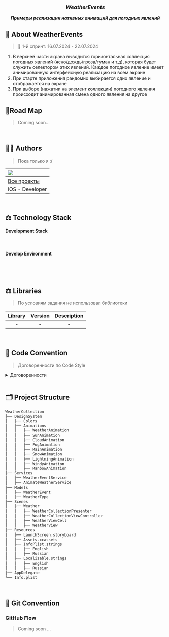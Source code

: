<div align="center">

### _**WeatherEvents**_
_**Примеры реализации нативных анимаций для погодных явлений**_
 </div>


## 🌠 About WeatherEvents
> 📅 1-й спринт: 16.07.2024 - 22.07.2024

1. В верхней части экрана выводится горизонтальная коллекция погодных явлений (ясно/дождь/гроза/туман и т.д), которая будет служить селектором этих явлений. Каждое погодное явление имеет анимированную интерфейсную реализацию на всем экране
2. При старте приложения рандомно выбирается одно явление и отображается на экране
3. При выборе (нажатии на элемент коллекции) погодного явления происходит анимированная смена одного явления на другое
   <br>

## 🎈Road Map
> Coming soon...
<br>

## 🧑‍💻 Authors
>  Пока только я :(

|![](https://media1.tenor.com/m/-P-xeHYEY9QAAAAd/sad-pablo-lonely.gif)
|:------------------------------------------------------------------------------------------------|
| [Все проекты](https://github.com/wonsarc?tab=repositories)                                      |
| iOS - Developer                                                                                 |
<br>

## ⚖️ Technology Stack
#### Development Stack

<img src="https://img.shields.io/badge/iOS-000000?style=flat-square&logo=iOS&logoColor=white" alt=""/> <img src="https://img.shields.io/badge/Swift-F05138?style=flat-square&logo=Swift&logoColor=white" alt=""/> <img src="https://img.shields.io/badge/UIKit-2396F3?style=flat-square&logo=UIKit&logoColor=white" alt=""/>

#### Develop Environment

<img src="https://img.shields.io/badge/iOS-14.7-000000?style=flat-square&logo=iOS&logoColor=white" alt=""/> <img src="https://img.shields.io/badge/Xcode-15.4-147EFB?style=flat-square&logo=Xcode&logoColor=white" alt=""/> 

<br>

## ⚖️ Libraries
>  По условиям задания не использовал библиотеки

| Library | Version | Description |
|:-------:|:-------:|:-----------:|
|    -    |    -    |      -      |
<br>

## 📕 Code Convention
> Договоренности по Code Style
<details>
<summary> Договоренности </summary>
<div>

### Отступы
- Для отступов используем табуляцию
- При вводе двоеточия (`:`) оставляем пробел только справа от двоеточия
    ```
    let names: [String: String]?
    ```

### Разрыв строки
- Длинный вызов функции переносим по имени параметра

    ```
        self.init(
            red: CGFloat((hex & 0xFF0000) >> 16) / 255.0,
            green: CGFloat((hex & 0x00FF00) >> 8) / 255.0,
            blue: CGFloat(hex & 0x0000FF) / 255.0,
            alpha: alpha
        )
    ```

### Пустые строки
- Все файлы заканчиваются пустой строкой
- Пустая строка до и после MARK

    ```
  final class WeatherEventService: WeatherEventServiceProtocol {

    // MARK: - Private Properties

    private lazy var events: [WeatherEvent] = {
        WeatherEventService.createEvents()
    }()
    ```

### Импорт
- Импортируемые модули сортируются в алфавитном порядке
- Сначала импортируем встроенный фреймворк, а затем сторонний, разделенный пустыми строками
- Импорт сводится к минимуму. Например, UIKit включает Foundation

```
import UIKit

import ProgressHUD
import YandexMobileMetrica
```

### Классы и структуры

- Используем верхний регистр для имен классов и структур
- Назвиние класса без префикса Prefix

**Пример:**

    ```swift
    class SomeClass {
      // class definition goes here
    }
    
    struct SomeStructure {
      // structure definition goes here
    }
    ```

### Функция

- Используем нижний регистр для имен функций
- Не ставим "get" перед именем функции

  **Пример:**

    ```swift
    func changeAnimation(to view: WeatherViewProtocol?)
    ```

### Переменные

- Используем нижний регистр для имен переменных

  **Пример:**

    ```
    var maximumNumberOfLines = 2
    ```

### Константы

- Используем нижний регистр для имен констант

  **Пример:**

    ```
    let maximumNumberOfLines = 3
    ```

### Перечисление
- Используем верхний регистр для названия **enum**
- Используем верхний регистр для названия **case**

  **Пример:**

    ```
    enum Type {
      case .snow
      case .sun
    }
    ```
## Комментарии

- Используем "/// ", чтобы оставлять комментарии для документации
    ```
    /// Weather Colors
    static let rainColor = UIColor(hex: 0xCBE1EE)
    static let sunColor = UIColor(hex: 0xFAC555)
    ```

- Используем // MARK: - для разделения кода в данном порядке:

    ```
  // MARK: - IB Outlets
  
  // MARK: - Public Properties
  
  // MARK: - Private Properties
  
  // MARK: - Initializers
  
  // MARK: - Overrides Methods
  
  // MARK: - IB Actions
  
  // MARK: - Public Methods
  
  // MARK: - Private Methods
    ```

- Классы, которые больше не наследуются, всегда объявляются с ключевым словом "**final**"
- При реализации протокола используем **extension**

  **Пример**:

    ```swift
    final class MyViewController: UIViewController {
      // ...
    }
    
    // MARK: - UITableViewDataSource
    
    extension MyViewController: UITableViewDataSource {
      // ...
    }
    
    // MARK: - UITableViewDelegate
    
    extension MyViewController: UITableViewDelegate {
      // ...
    }
    ```
</div>
</details>
<br>

## 🗂 Project Structure

```swift
WeatherCollection
├── DesignSystem
│   ├── Colors
│   ├── Animations
│   │   ├── WeatherAnimation
│   │   ├── SunAnimation
│   │   ├── CloudAnimation
│   │   ├── FogAnimation
│   │   ├── RainAnimation
│   │   ├── SnowAnimation
│   │   ├── LightningAnimation
│   │   ├── WindyAnimation
│   │   ├── RanbowAnimation
├── Services
│   ├── WeatherEventService
│   ├── AnimateWeatherService
├── Models
│   ├── WeatherEvent
│   ├── WeatherType
├── Scenes
│   ├── Weather
│   │   ├── WeatherCollectionPresenter
│   │   ├── WeatherCollectionViewController
│   │   ├── WeatherViewCell
│   │   ├── WeatherView
├── Resources
│   ├── LaunchScreen.storyboard
│   ├── Assets.xcassets
│   ├── InfoPlist.strings
│   │   ├── English
│   │   ├── Russian
│   ├── Localizable.strings
│   │   ├── English
│   │   ├── Russian
├── AppDelegate
└── Info.plist
```
<br>

## 🔀 Git Convention

### GitHub Flow
> Coming soon ...
